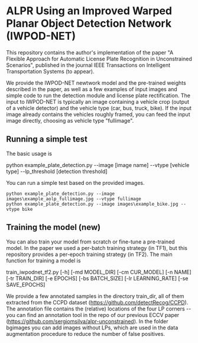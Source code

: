 # ALPR Using an Improved Warped Planar Object Detection Network (IWPOD-NET)

This repository contains the author's implementation of the paper "A Flexible Approach for Automatic License Plate Recognition in Unconstrained Scenarios", published in the journal IEEE Transactions on Intelligent Transportation Systems (to appear).

We provide the IWPOD-NET newtwork model and the pre-trained weights described in the paper, as well as a few examples of input images and simple code to run the detection module and license plate rectification. The input to IWPOD-NET is typically an image containing a vehicle crop (output of a vehicle detector) and the vehicle type (car, bus, truck, bike). If the input image already contains the vehicles roughly framed, you can feed the input image directly, choosing as vehicle type "fullimage".

## Running a simple test

The basic usage is

python example_plate_detection.py --image [image name] --vtype [vehicle type] --lp_threshold [detection threshold]

You can run a simple test based on the provided images.

```
python example_plate_detection.py --image images\example_aolp_fullimage.jpg --vtype fullimage
python example_plate_detection.py --image images\example_bike.jpg --vtype bike
```

## Training the model (new)

You can also train your model from scratch or fine-tune a pre-trained model. In the paper we used a per-batch training strategy (in TF1), but this repository provides a per-epoch training strategy (in TF2). The main function for training a model is

train_iwpodnet_tf2.py [-h] [-md MODEL_DIR] [-cm CUR_MODEL] [-n NAME] [-tr TRAIN_DIR] [-e EPOCHS] [-bs BATCH_SIZE] [-lr LEARNING_RATE] [-se SAVE_EPOCHS]

We provide a few annotated samples in the directory train_dir, all of them extracted from the CCPD dataset (https://github.com/detectRecog/CCPD). The annotation file contains the (relative) locations of the four LP corners -- you can find an annotation tool in the repo of our previous ECCV paper (https://github.com/sergiomsilva/alpr-unconstrained). In the folder bgimages you can add images without LPs, which are used in the data augmentation procedure to reduce the number of false positives.


